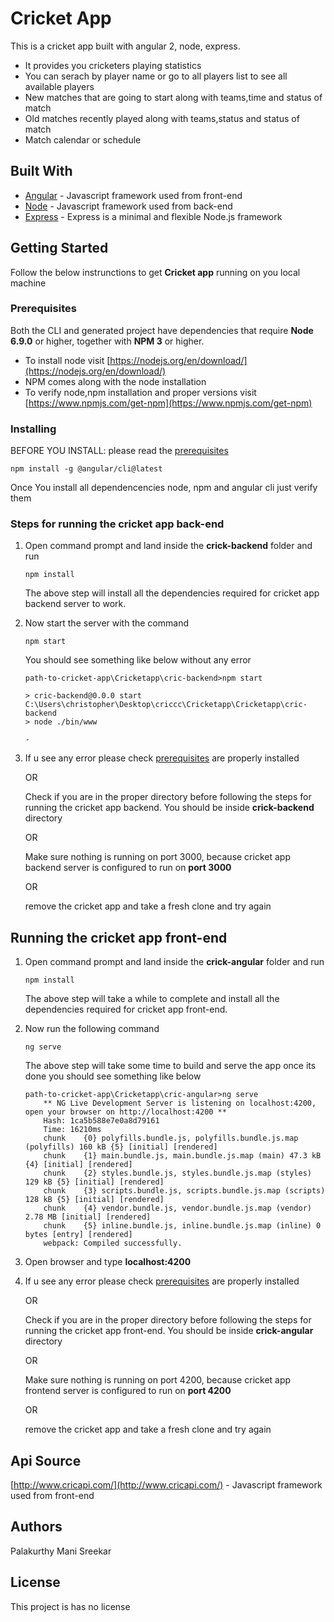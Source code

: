 # Cricket App

This is a cricket app built with angular 2, node, express.
* It provides you cricketers playing statistics
* You can serach by player name or go to all players list to see all available players
* New matches that are going to start along with teams,time and status of match
* Old matches recently played along with teams,status and status of match
* Match calendar or schedule

## Built With

* [Angular](https://angular.io/guide/quickstart) - Javascript framework used from front-end
* [Node](https://nodejs.org/en/docs/) - Javascript framework used from back-end
* [Express](https://expressjs.com/en/starter/installing.html) - Express is a minimal and flexible Node.js framework

## Getting Started

Follow the below instrunctions to get **Cricket app** running on you local machine

### Prerequisites

Both the CLI and generated project have dependencies that require **Node 6.9.0** or higher, together with **NPM 3** or higher.

* To install node visit [https://nodejs.org/en/download/](https://nodejs.org/en/download/)
* NPM comes along with the node installation
* To verify node,npm installation and proper versions visit [https://www.npmjs.com/get-npm](https://www.npmjs.com/get-npm)



### Installing

BEFORE YOU INSTALL: please read the [prerequisites](#prerequisites)

```
npm install -g @angular/cli@latest
```

Once You install all dependencencies node, npm and angular cli just verify them


### Steps for running the cricket app back-end

1. Open command prompt and land inside the **crick-backend** folder and run

    ```
    npm install
    ```

    The above step will install all the dependencies required for cricket app backend server to work.

2. Now start the server with the command

    ```
    npm start
    ```

    You should see something like below without any error

    ```
    path-to-cricket-app\Cricketapp\cric-backend>npm start

    > cric-backend@0.0.0 start C:\Users\christopher\Desktop\criccc\Cricketapp\Cricketapp\cric-backend
    > node ./bin/www

    -
    ```
3. If u see any error please check [prerequisites](#prerequisites) are properly installed  

    OR

    Check if you are in the proper directory before following the steps for running the cricket app backend.
    You should be inside **crick-backend** directory

    OR

    Make sure nothing is running on port 3000, because cricket app backend server is configured to run on **port 3000**

    OR

    remove the cricket app and take a fresh clone and try again



## Running the cricket app front-end

1. Open command prompt and land inside the **crick-angular** folder and run

    ```
    npm install
    ```

    The above step will take a while to complete and  install all the dependencies required for cricket app front-end.

2. Now run the following command

    ```
    ng serve
    ```

    The above step will take some time to build and serve the app once its done you should see something like below

    ```
    path-to-cricket-app\Cricketapp\cric-angular>ng serve
        ** NG Live Development Server is listening on localhost:4200, open your browser on http://localhost:4200 **
        Hash: 1ca5b588e7e0a8d79161
        Time: 16210ms
        chunk    {0} polyfills.bundle.js, polyfills.bundle.js.map (polyfills) 160 kB {5} [initial] [rendered]
        chunk    {1} main.bundle.js, main.bundle.js.map (main) 47.3 kB {4} [initial] [rendered]
        chunk    {2} styles.bundle.js, styles.bundle.js.map (styles) 129 kB {5} [initial] [rendered]
        chunk    {3} scripts.bundle.js, scripts.bundle.js.map (scripts) 128 kB {5} [initial] [rendered]
        chunk    {4} vendor.bundle.js, vendor.bundle.js.map (vendor) 2.78 MB [initial] [rendered]
        chunk    {5} inline.bundle.js, inline.bundle.js.map (inline) 0 bytes [entry] [rendered]
        webpack: Compiled successfully.
    ```

3. Open browser and type **localhost:4200**

4. If u see any error please check [prerequisites](#prerequisites) are properly installed

    OR

    Check if you are in the proper directory before following the steps for running the cricket app front-end.
    You should be inside **crick-angular** directory

    OR

    Make sure nothing is running on port 4200, because cricket app frontend server is configured to run on **port 4200**

    OR

    remove the cricket app and take a fresh clone and try again


## Api Source
[http://www.cricapi.com/](http://www.cricapi.com/) - Javascript framework used from front-end


## Authors
Palakurthy Mani Sreekar

## License

This project is has no license
